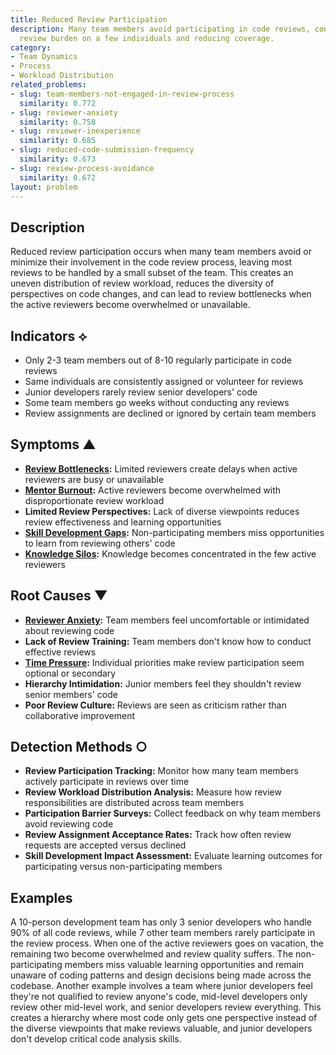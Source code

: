 ```yaml
---
title: Reduced Review Participation
description: Many team members avoid participating in code reviews, concentrating
  review burden on a few individuals and reducing coverage.
category:
- Team Dynamics
- Process
- Workload Distribution
related_problems:
- slug: team-members-not-engaged-in-review-process
  similarity: 0.772
- slug: reviewer-anxiety
  similarity: 0.758
- slug: reviewer-inexperience
  similarity: 0.685
- slug: reduced-code-submission-frequency
  similarity: 0.673
- slug: review-process-avoidance
  similarity: 0.672
layout: problem
---
```


## Description

Reduced review participation occurs when many team members avoid or minimize their involvement in the code review process, leaving most reviews to be handled by a small subset of the team. This creates an uneven distribution of review workload, reduces the diversity of perspectives on code changes, and can lead to review bottlenecks when the active reviewers become overwhelmed or unavailable.

## Indicators ⟡

- Only 2-3 team members out of 8-10 regularly participate in code reviews
- Same individuals are consistently assigned or volunteer for reviews
- Junior developers rarely review senior developers' code
- Some team members go weeks without conducting any reviews
- Review assignments are declined or ignored by certain team members

## Symptoms ▲

- **[Review Bottlenecks](review-bottlenecks.md):** Limited reviewers create delays when active reviewers are busy or unavailable
- **[Mentor Burnout](mentor-burnout.md):** Active reviewers become overwhelmed with disproportionate review workload
- **Limited Review Perspectives:** Lack of diverse viewpoints reduces review effectiveness and learning opportunities
- **[Skill Development Gaps](skill-development-gaps.md):** Non-participating members miss opportunities to learn from reviewing others' code
- **[Knowledge Silos](knowledge-silos.md):** Knowledge becomes concentrated in the few active reviewers

## Root Causes ▼

- **[Reviewer Anxiety](reviewer-anxiety.md):** Team members feel uncomfortable or intimidated about reviewing code
- **Lack of Review Training:** Team members don't know how to conduct effective reviews
- **[Time Pressure](time-pressure.md):** Individual priorities make review participation seem optional or secondary
- **Hierarchy Intimidation:** Junior members feel they shouldn't review senior members' code
- **Poor Review Culture:** Reviews are seen as criticism rather than collaborative improvement

## Detection Methods ○

- **Review Participation Tracking:** Monitor how many team members actively participate in reviews over time
- **Review Workload Distribution Analysis:** Measure how review responsibilities are distributed across team members  
- **Participation Barrier Surveys:** Collect feedback on why team members avoid reviewing code
- **Review Assignment Acceptance Rates:** Track how often review requests are accepted versus declined
- **Skill Development Impact Assessment:** Evaluate learning outcomes for participating versus non-participating members

## Examples

A 10-person development team has only 3 senior developers who handle 90% of all code reviews, while 7 other team members rarely participate in the review process. When one of the active reviewers goes on vacation, the remaining two become overwhelmed and review quality suffers. The non-participating members miss valuable learning opportunities and remain unaware of coding patterns and design decisions being made across the codebase. Another example involves a team where junior developers feel they're not qualified to review anyone's code, mid-level developers only review other mid-level work, and senior developers review everything. This creates a hierarchy where most code only gets one perspective instead of the diverse viewpoints that make reviews valuable, and junior developers don't develop critical code analysis skills.